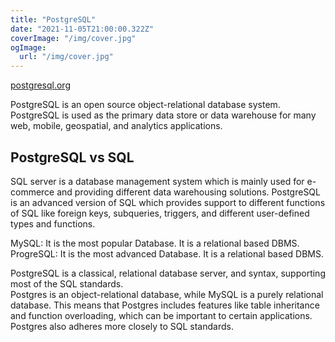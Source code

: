 ```yaml
---
title: "PostgreSQL"
date: "2021-11-05T21:00:00.322Z"
coverImage: "/img/cover.jpg"
ogImage:
  url: "/img/cover.jpg"
---
```


[postgresql.org](https://www.postgresql.org/)

PostgreSQL is an open source object-relational database system.  
PostgreSQL is used as the primary data store or data warehouse for many web, mobile, geospatial, and analytics applications.

## PostgreSQL vs SQL
SQL server is a database management system which is mainly used for e-commerce and providing different data warehousing solutions. PostgreSQL is an advanced version of SQL which provides support to different functions of SQL like foreign keys, subqueries, triggers, and different user-defined types and functions.  

MySQL: It is the most popular Database. It is a relational based DBMS.  
ProgreSQL: It is the most advanced Database. It is a relational based DBMS.  

PostgreSQL is a classical, relational database server, and syntax, supporting most of the SQL standards.  
Postgres is an object-relational database, while MySQL is a purely relational database. This means that Postgres includes features like table inheritance and function overloading, which can be important to certain applications. Postgres also adheres more closely to SQL standards.
